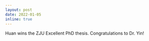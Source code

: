 ```yaml
---
layout: post
date: 2022-01-05
inline: true
---
```


Huan wins the ZJU Excellent PhD thesis. Congratulations to Dr. Yin!
